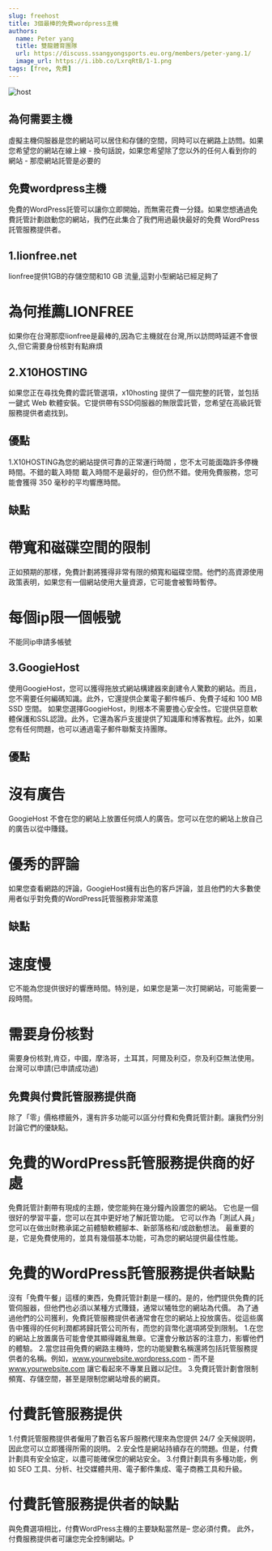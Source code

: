 ```yaml
---
slug: freehost
title: 3個最棒的免費wordpress主機
authors:
  name: Peter yang
  title: 雙龍體育團隊
  url: https://discuss.ssangyongsports.eu.org/members/peter-yang.1/
  image_url: https://i.ibb.co/LxrqRtB/1-1.png
tags: [free, 免費]
---
```

![host](https://raw.githubusercontent.com/ssangyongsports/6/main/public/posts/123.webp)
## 為何需要主機
虛擬主機伺服器是您的網站可以居住和存儲的空間，同時可以在網路上訪問。如果您希望您的網站在線上線 - 換句話說，如果您希望除了您以外的任何人看到你的網站 - 那麼網站託管是必要的
<!--truncate-->
## 免費wordpress主機
免費的WordPress託管可以讓你立即開始，而無需花費一分錢。如果您想通過免費託管計劃啟動您的網站，我們在此集合了我們用過最快最好的免費 WordPress 託管服務提供者。
## 1.lionfree.net
lionfree提供1GB的存儲空間和10 GB 流量,這對小型網站已經足夠了
# 為何推薦LIONFREE
如果你在台灣那麼lionfree是最棒的,因為它主機就在台灣,所以訪問時延遲不會很久,但它需要身份核對有點麻煩
## 2.X10HOSTING
如果您正在尋找免費的雲託管選項，x10hosting 提供了一個完整的託管，並包括一鍵式 Web 軟體安裝。它提供帶有SSD伺服器的無限雲託管，您希望在高級託管服務提供者處找到。
## 優點
1.X10HOSTING為您的網站提供可靠的正常運行時間
，您不太可能面臨許多停機時間。不錯的載入時間
載入時間不是最好的，但仍然不錯。使用免費服務，您可能會獲得 350 毫秒的平均響應時間。
## 缺點
# 帶寬和磁碟空間的限制
正如預期的那樣，免費計劃將獲得非常有限的頻寬和磁碟空間。他們的高資源使用政策表明，如果您有一個網站使用大量資源，它可能會被暫時暫停。
# 每個ip限一個帳號
不能同ip申請多帳號
## 3.GoogieHost
使用GoogieHost，您可以獲得拖放式網站構建器來創建令人驚歎的網站。而且，您不需要任何編碼知識。此外，它還提供企業電子郵件帳戶、免費子域和 100 MB SSD 空間。
如果您選擇GoogieHost，則根本不需要擔心安全性。它提供惡意軟體保護和SSL認證。此外，它還為客戶支援提供了知識庫和博客教程。此外，如果您有任何問題，也可以通過電子郵件聯繫支持團隊。
## 優點
# 沒有廣告
GoogieHost 不會在您的網站上放置任何煩人的廣告。您可以在您的網站上放自己的廣告以從中賺錢。
# 優秀的評論
如果您查看網路的評論，GoogieHost擁有出色的客戶評論，並且他們的大多數使用者似乎對免費的WordPress託管服務非常滿意
## 缺點
# 速度慢
它不能為您提供很好的響應時間。特別是，如果您是第一次打開網站，可能需要一段時間。
# 需要身份核對
需要身份核對,肯亞，中國，摩洛哥，土耳其，阿爾及利亞，奈及利亞無法使用。台灣可以申請(已申請成功過)
## 免費與付費託管服務提供商
除了「零」價格標籤外，還有許多功能可以區分付費和免費託管計劃。讓我們分別討論它們的優缺點。
# 免費的WordPress託管服務提供商的好處
免費託管計劃帶有現成的主題，使您能夠在幾分鐘內設置您的網站。
它也是一個很好的學習平臺，您可以在其中更好地了解託管功能。
它可以作為「測試人員」 您可以在做出財務承諾之前體驗軟體腳本、新部落格和/或啟動想法。
最重要的是，它是免費使用的，並具有幾個基本功能，可為您的網站提供最佳性能。
# 免費的WordPress託管服務提供者缺點
沒有「免費午餐」這樣的東西，免費託管計劃是一樣的。是的，他們提供免費的託管伺服器，但他們也必須以某種方式賺錢，通常以犧牲您的網站為代價。
為了通過他們的公司獲利，免費託管服務提供者通常會在您的網站上投放廣告。從這些廣告中獲得的任何利潤都將歸託管公司所有，而您的貨幣化選項將受到限制。
1.在您的網站上放置廣告可能會使其顯得雜亂無章。它還會分散訪客的注意力，影響他們的體驗。
2.當您註冊免費的網路主機時，您的功能變數名稱還將包括託管服務提供者的名稱。例如，www.yourwebsite.wordpress.com - 而不是 www.yourwebsite.com 讓它看起來不專業且難以記住。
3.免費託管計劃會限制頻寬、存儲空間，甚至是限制您網站增長的網頁。
# 付費託管服務提供
1.付費託管服務提供者僱用了數百名客戶服務代理來為您提供 24/7 全天候説明，因此您可以立即獲得所需的説明。
2.安全性是網站持續存在的問題。但是，付費計劃具有安全協定，以盡可能確保您的網站安全。
3.付費計劃具有多種功能，例如 SEO 工具、分析、社交媒體共用、電子郵件集成、電子商務工具和升級。
# 付費託管服務提供者的缺點
與免費選項相比，付費WordPress主機的主要缺點當然是– 您必須付費。
此外，付費服務提供者可讓您完全控制網站。P

